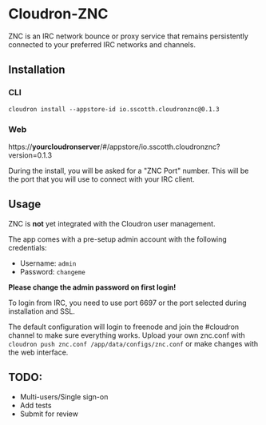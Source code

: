 # Cloudron-ZNC

ZNC is an IRC network bounce or proxy service that remains persistently connected to your preferred IRC networks and channels.

## Installation

### CLI

`cloudron install --appstore-id io.sscotth.cloudronznc@0.1.3`

### Web

https://__yourcloudronserver__/#/appstore/io.sscotth.cloudronznc?version=0.1.3

During the install, you will be asked for a "ZNC Port" number. This will be the port that you will use to connect with your IRC client.

## Usage

ZNC is **not** yet integrated with the Cloudron user management.

The app comes with a pre-setup admin account with the following credentials:

* Username: `admin`
* Password: `changeme`

**Please change the admin password on first login!**

To login from IRC, you need to use port 6697 or the port selected during installation and SSL.

The default configuration will login to freenode and join the #cloudron channel to make sure everything works. Upload your own znc.conf with `cloudron push znc.conf /app/data/configs/znc.conf` or make changes with the web interface.

## TODO:

* Multi-users/Single sign-on
* Add tests
* Submit for review
